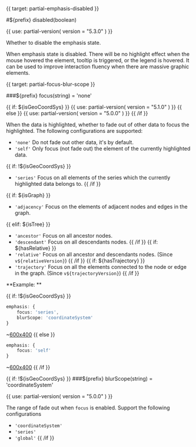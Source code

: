 
{{ target: partial-emphasis-disabled }}

#${prefix} disabled(boolean)

<ExampleUIControlBoolean default="false" />

{{ use: partial-version(
    version = "5.3.0"
) }}

Whether to disable the emphasis state.

When emphasis state is disabled. There will be no highlight effect when the mouse hovered the element, tooltip is triggered, or the legend is hovered. It can be used to improve interaction fluency when there are massive graphic elements.



{{ target: partial-focus-blur-scope }}

###${prefix} focus(string) = 'none'

{{ if: ${isGeoCoordSys} }}
{{ use: partial-version(
    version = "5.1.0"
) }}
{{ else }}
{{ use: partial-version(
    version = "5.0.0"
) }}
{{ /if }}

When the data is highlighted, whether to fade out of other data to focus the highlighted. The following configurations are supported:

+ `'none'` Do not fade out other data, it's by default.
+ `'self'` Only focus (not fade out) the element of the currently highlighted data.

{{ if: !${isGeoCoordSys} }}
+ `'series'` Focus on all elements of the series which the currently highlighted data belongs to.
{{ /if }}

{{ if: ${isGraph} }}
+ `'adjacency'` Focus on the elements of adjacent nodes and edges in the graph.

{{ elif: ${isTree} }}
+ `'ancestor'` Focus on all ancestor nodes.
+ `'descendant'` Focus on all descendants nodes.
{{ /if }}
{{ if: ${hasRelative} }}
+ `'relative'` Focus on all ancestor and descendants nodes. (Since `v${relativeVersion}`)
{{ /if }}
{{ if: ${hasTrajectory} }}
+ `'trajectory'` Focus on all the elements connected to the node or edge in the graph. (Since `v${trajectoryVersion}`)
{{ /if }}

**Example: **

{{ if: !${isGeoCoordSys} }}
```ts
emphasis: {
    focus: 'series',
    blurScope: 'coordinateSystem'
}
```

~[600x400](${galleryViewPath}bar-y-category-stack&reset=1&edit=1)
{{ else }}
```ts
emphasis: {
    focus: 'self'
}
```

~[600x400](${galleryViewPath}geo-organ&reset=1&edit=1)
{{ /if }}

{{ if: !${isGeoCoordSys} }}
###${prefix} blurScope(string) = 'coordinateSystem'

{{ use: partial-version(
    version = "5.0.0"
) }}

The range of fade out when `focus` is enabled. Support the following configurations

+ `'coordinateSystem'`
+ `'series'`
+ `'global'`
{{ /if }}

